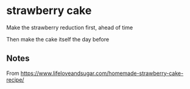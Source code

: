 # strawberry cake

Make the strawberry reduction first, ahead of time

Then make the cake itself the day before


## Notes

From https://www.lifeloveandsugar.com/homemade-strawberry-cake-recipe/
